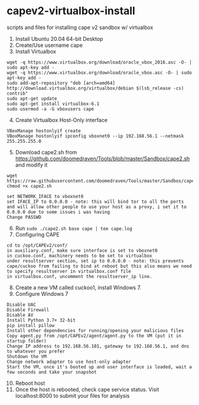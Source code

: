 # capev2-virtualbox-install
scripts and files for installing cape v2 sandbox w/ virtualbox

1. Install Ubuntu 20.04 64-bit Desktop
2. Create/Use username cape
3. Install Virtualbox
```
wget -q https://www.virtualbox.org/download/oracle_vbox_2016.asc -O- | sudo apt-key add -
wget -q https://www.virtualbox.org/download/oracle_vbox.asc -O- | sudo apt-key add -
sudo add-apt-repository "deb [arch=amd64] http://download.virtualbox.org/virtualbox/debian $(lsb_release -cs) contrib"
sudo apt-get update
sudo apt-get install virtualbox-6.1
sudo usermod -a -G vboxusers cape
```
4. Create Virtualbox Host-Only interface
```
VBoxManage hostonlyif create
VBoxManage hostonlyif ipconfig vboxnet0 --ip 192.168.56.1 --netmask 255.255.255.0
```
5. Download cape2.sh from https://github.com/doomedraven/Tools/blob/master/Sandbox/cape2.sh and modify it
```
wget https://raw.githubusercontent.com/doomedraven/Tools/master/Sandbox/cape2.sh
chmod +x cape2.sh

set NETWORK_IFACE to vboxnet0
set IFACE_IP to 0.0.0.0 - note: this will bind tor to all the ports and will allow other people to use your host as a proxy, i set it to 0.0.0.0 due to some issues i was having
Change PASSWD
```
6. Run `sudo ./cape2.sh base cape | tee cape.log`
7. Configuring CAPE
```
cd to /opt/CAPEv2/conf/
in auxiliary.conf, make sure interface is set to vboxnet0
in cuckoo.conf, machinery needs to be set to virtualbox
under resultserver section, set ip to 0.0.0.0 - note: this prevents cape/cuckoo from failing to bind at reboot but this also means we need to specify resultserver in virtualbox.conf file
in virtualbox.conf, uncomment the resultserver_ip line.
```
8. Create a new VM called cuckoo1, install Windows 7.
9. Configure Windows 7
```
Disable UAC
Disable Firewall
Disable AV
Install Python 3.7+ 32-bit
pip install pillow
Install other dependencies for running/opening your malicious files
Copy agent.py from /opt/CAPEv2/agent/agent.py to the VM (put it in startup folder)
Change IP address to 192.168.56.101, gateway to 192.168.56.1, and dns to whatever you prefer
Shutdown the VM
Change network adapter to use host-only adapter
Start the VM, once it's booted up and user interface is loaded, wait a few seconds and take your snapshot
```
10. Reboot host
11. Once the host is rebooted, check cape service status. Visit localhost:8000 to submit your files for analysis
